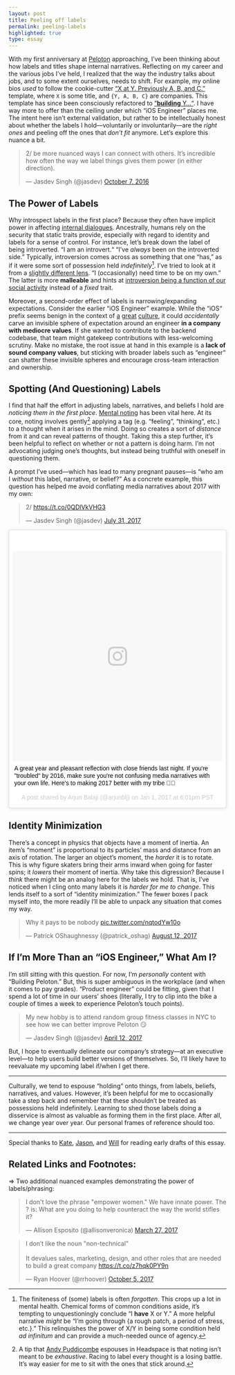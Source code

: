 ```yaml
---
layout: post
title: Peeling off labels
permalink: peeling-labels
highlighted: true
type: essay
---
```


With my first anniversary at [Peloton](http://onepeloton.com) approaching, I’ve been thinking about how labels and titles shape internal narratives. Reflecting on my career and the various jobs I’ve held, I realized that the way the industry talks about jobs, and to some extent ourselves, needs to shift. For example, my online bios _used_ to follow the cookie-cutter [“X at Y. Previously A, B, and C.”](/x-at-y-previously-a-b-c) template, where `X` is some title, and `{Y, A, B, C}` are companies. This template has since been consciously refactored to [“__building__ Y…“](http://spoonbill.io/datum/149497/). I have way more to offer than the ceiling under which “iOS Engineer” places me. The intent here isn’t external validation, but rather to be intellectually honest about whether the labels I hold—voluntarily or involuntarily—are the _right ones_ and peeling off the ones that _don’t fit_ anymore. Let’s explore this nuance a bit.

<blockquote class="twitter-tweet" data-lang="en"><p lang="en" dir="ltr">2/ be more nuanced ways I can connect with others. It’s incredible how often the way we label things gives them power (in either direction).</p>&mdash; Jasdev Singh (@jasdev) <a href="https://twitter.com/jasdev/status/784511992618971136?ref_src=twsrc%5Etfw">October 7, 2016</a></blockquote> <script async src="//platform.twitter.com/widgets.js" charset="utf-8"></script>

## The Power of Labels

Why introspect labels in the first place? Because they often have implicit power in affecting [internal dialogues](https://www.theatlantic.com/science/archive/2016/11/figuring-out-how-and-why-we-talk-to-ourselves/508487/). Ancestrally, humans rely on the security that static traits provide, especially with regard to identity and labels for a sense of control. For instance, let’s break down the label of being introverted. “I am an introvert.“ “I’ve _always_ been on the introverted side.” Typically, introversion comes across as something that one “has,” as if it were some sort of possession held _indefinitely_[^1]. I’ve tried to look at it from a [slightly different lens](https://twitter.com/jasdev/status/831682922704945152). “I (occasionally) need time to be on my own.” The latter is more __malleable__ and hints at [introversion being a function of our social activity](/thoughts/2017-1-2) instead of a _fixed_ trait.

Moreover, a second-order effect of labels is narrowing/expanding expectations. Consider the earlier “iOS Engineer” example. While the “iOS“ prefix seems benign in the context of [a](http://randsinrepose.com/archives/your-culture-is-rotting/) [great](https://stripe.com/us/jobs/candidate-info-culture) [culture](https://jvns.ca/blog/2017/04/16/making-small-culture-changes/), it could _accidentally_ carve an invisible sphere of expectation around an engineer __in a company with mediocre values__. If she wanted to contribute to the backend codebase, that team might gatekeep contributions with less-welcoming scrutiny. Make no mistake, the root issue at hand in this example is a __lack of sound company values__, but sticking with broader labels such as “engineer” can shatter these invisible spheres and encourage cross-team interaction and ownership.

## Spotting (And Questioning) Labels

I find that half the effort in adjusting labels, narratives, and beliefs I hold are _noticing them in the first place_. [Mental noting](https://www.headspace.com/blog/2015/11/04/noting-technique-video/) has been vital here. At its core, noting involves gently[^2] applying a tag (e.g. “feeling”, “thinking“, etc.) to a thought when it arises in the mind. Doing so creates a sort of _distance_ from it and can reveal patterns of thought. Taking this a step further, it’s been helpful to reflect on whether or not a pattern is doing harm. I’m not advocating judging one’s thoughts, but instead being truthful with oneself in questioning them.

A prompt I’ve used—which has lead to many pregnant pauses—is “who am I _without_ this label, narrative, or belief?” As a concrete example, this question has helped me avoid conflating media narratives about 2017 with my own:

<blockquote class="twitter-tweet" data-lang="en"><p lang="und" dir="ltr">2/ <a href="https://t.co/0QDlVkVHG3">https://t.co/0QDlVkVHG3</a></p>&mdash; Jasdev Singh (@jasdev) <a href="https://twitter.com/jasdev/status/892048117104857088?ref_src=twsrc%5Etfw">July 31, 2017</a></blockquote> <script async src="//platform.twitter.com/widgets.js" charset="utf-8"></script>

<blockquote class="instagram-media" data-instgrm-captioned data-instgrm-version="7" style=" background:#FFF; border:0; border-radius:3px; box-shadow:0 0 1px 0 rgba(0,0,0,0.5),0 1px 10px 0 rgba(0,0,0,0.15); margin: 1px; max-width:658px; padding:0; width:99.375%; width:-webkit-calc(100% - 2px); width:calc(100% - 2px);"><div style="padding:8px;"> <div style=" background:#F8F8F8; line-height:0; margin-top:40px; padding:50.0% 0; text-align:center; width:100%;"> <div style=" background:url(data:image/png;base64,iVBORw0KGgoAAAANSUhEUgAAACwAAAAsCAMAAAApWqozAAAABGdBTUEAALGPC/xhBQAAAAFzUkdCAK7OHOkAAAAMUExURczMzPf399fX1+bm5mzY9AMAAADiSURBVDjLvZXbEsMgCES5/P8/t9FuRVCRmU73JWlzosgSIIZURCjo/ad+EQJJB4Hv8BFt+IDpQoCx1wjOSBFhh2XssxEIYn3ulI/6MNReE07UIWJEv8UEOWDS88LY97kqyTliJKKtuYBbruAyVh5wOHiXmpi5we58Ek028czwyuQdLKPG1Bkb4NnM+VeAnfHqn1k4+GPT6uGQcvu2h2OVuIf/gWUFyy8OWEpdyZSa3aVCqpVoVvzZZ2VTnn2wU8qzVjDDetO90GSy9mVLqtgYSy231MxrY6I2gGqjrTY0L8fxCxfCBbhWrsYYAAAAAElFTkSuQmCC); display:block; height:44px; margin:0 auto -44px; position:relative; top:-22px; width:44px;"></div></div> <p style=" margin:8px 0 0 0; padding:0 4px;"> <a href="https://www.instagram.com/p/BOvpaAIjFCR/" style=" color:#000; font-family:Arial,sans-serif; font-size:14px; font-style:normal; font-weight:normal; line-height:17px; text-decoration:none; word-wrap:break-word;" target="_blank">A great year and pleasant reflection with close friends last night. If you&#39;re &#34;troubled&#34; by 2016, make sure you&#39;re not confusing media narratives with your own life. Here&#39;s to making 2017 better with my tribe 💪🏽</a></p> <p style=" color:#c9c8cd; font-family:Arial,sans-serif; font-size:14px; line-height:17px; margin-bottom:0; margin-top:8px; overflow:hidden; padding:8px 0 7px; text-align:center; text-overflow:ellipsis; white-space:nowrap;">A post shared by Arjun Balaji (@arjunblj) on <time style=" font-family:Arial,sans-serif; font-size:14px; line-height:17px;" datetime="2017-01-02T02:01:53+00:00">Jan 1, 2017 at 6:01pm PST</time></p></div></blockquote> <script async defer src="//platform.instagram.com/en_US/embeds.js"></script>

## Identity Minimization

There’s a concept in physics that objects have a moment of inertia. An item’s “moment” is proportional to its particles’ mass and distance from an axis of rotation. The larger an object’s moment, the _harder_ it is to rotate. This is why figure skaters bring their arms inward when going for faster spins; it _lowers_ their moment of inertia. Why take this digression? Because I _think_ there might be an analog here for the labels we hold. That is, I’ve noticed when I cling onto many labels it is _harder for me to change_. This lends itself to a sort of “identity minimization.” The fewer boxes I pack myself into, the more readily I’ll be able to unpack any situation that comes my way.

<blockquote class="twitter-tweet" data-lang="en"><p lang="en" dir="ltr">Why it pays to be nobody <a href="https://t.co/nqtodYw10o">pic.twitter.com/nqtodYw10o</a></p>&mdash; Patrick OShaughnessy (@patrick_oshag) <a href="https://twitter.com/patrick_oshag/status/896400267670937600?ref_src=twsrc%5Etfw">August 12, 2017</a></blockquote> <script async src="//platform.twitter.com/widgets.js" charset="utf-8"></script>

## If I’m More Than an “iOS Engineer,” What Am I?

I’m still sitting with this question. For now, I’m _personally_ content with “Building Peloton.” But, this is super ambiguous in the workplace (and when it comes to pay grades). “Product engineer” could be fitting, given that I spend a lot of time in our users’ shoes (literally, I try to clip into the bike a couple of times a week to experience Peloton’s touch points).

<blockquote class="twitter-tweet" data-lang="en"><p lang="en" dir="ltr">My new hobby is to attend random group fitness classes in NYC to see how we can better improve Peloton 😏</p>&mdash; Jasdev Singh (@jasdev) <a href="https://twitter.com/jasdev/status/852130577461465089?ref_src=twsrc%5Etfw">April 12, 2017</a></blockquote> <script async src="//platform.twitter.com/widgets.js" charset="utf-8"></script>

But, I hope to eventually delineate our company’s strategy—at an executive level—to help users build better versions of themselves. So, I’ll likely have to reevaluate my upcoming label if/when I get there.

---

Culturally, we tend to espouse “holding“ onto things, from labels, beliefs, narratives, and values. However, it’s been helpful for me to occasionally take a step back and remember that these shouldn’t be treated as possessions held indefinitely. Learning to shed those labels doing a disservice is almost as valuable as forming them in the first place. After all, we change year over year. Our personal frames of reference should too.

---

Special thanks to [Kate](https://twitter.com/katelikestoread), [Jason](https://twitter.com/jasonbrennan), and [Will](https://twitter.com/ws) for reading early drafts of this essay.

## Related Links and Footnotes:

⇒ Two additional nuanced examples demonstrating the power of labels/phrasing:

<blockquote class="twitter-tweet" data-lang="en"><p lang="en" dir="ltr">I don&#39;t love the phrase &quot;empower women.&quot; We have innate power. The ? is: What are you doing to help counteract the way the world stifles it?</p>&mdash; Allison Esposito (@allisonveronica) <a href="https://twitter.com/allisonveronica/status/846362379516567554?ref_src=twsrc%5Etfw">March 27, 2017</a></blockquote> <script async src="//platform.twitter.com/widgets.js" charset="utf-8"></script>

<blockquote class="twitter-tweet" data-lang="en"><p lang="en" dir="ltr">I don’t like the noun &quot;non-technical&quot;<br><br>It devalues sales, marketing, design, and other roles that are needed to build a great company <a href="https://t.co/z7hqk0PY9n">https://t.co/z7hqk0PY9n</a></p>&mdash; Ryan Hoover (@rrhoover) <a href="https://twitter.com/rrhoover/status/915771034606776320?ref_src=twsrc%5Etfw">October 5, 2017</a></blockquote> <script async src="//platform.twitter.com/widgets.js" charset="utf-8"></script>

[^1]: The finiteness of (some) labels is often _forgotten_. This crops up a lot in mental health. Chemical forms of common conditions aside, it’s tempting to unquestioningly conclude “I __have__ X or Y.” A more helpful narrative _might_ be “I’m going through {a rough patch, a period of stress, etc.}.” This relinquishes the power of X/Y in being some condition held _ad infinitum_ and can provide a much-needed ounce of agency.

[^2]: A tip that [Andy Puddicombe](https://twitter.com/andypuddicombe) espouses in Headspace is that noting isn’t meant to be _exhaustive_. Racing to label every thought is a losing battle. It’s way easier for me to sit with the ones that stick around.
